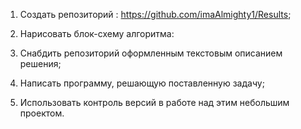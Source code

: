1. Создать репозиторий : https://github.com/imaAlmighty1/Results;
2. Нарисовать блок-схему алгоритма:

3. Снабдить репозиторий оформленным текстовым описанием решения;
4. Написать программу, решающую поставленную задачу;
5. Использовать контроль версий в работе над этим небольшим проектом.

